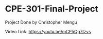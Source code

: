 # CPE-301-Final-Project
Project Done by Christopher Mengu

Video Link: https://youtu.be/mCP5Qg7tzvs

